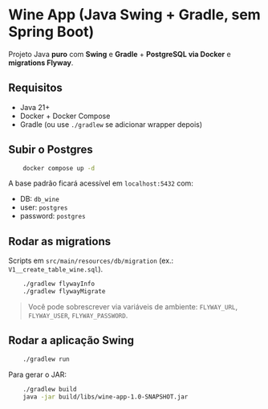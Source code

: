 # Wine App (Java Swing + Gradle, sem Spring Boot)

Projeto Java **puro** com **Swing** e **Gradle** + **PostgreSQL via Docker** e **migrations Flyway**.

## Requisitos
- Java 21+
- Docker + Docker Compose
- Gradle (ou use `./gradlew` se adicionar wrapper depois)

## Subir o Postgres
```bash
    docker compose up -d
```

A base padrão ficará acessível em `localhost:5432` com:
- DB: `db_wine`
- user: `postgres`
- password: `postgres`

## Rodar as migrations
Scripts em `src/main/resources/db/migration` (ex.: `V1__create_table_wine.sql`).

```bash
    ./gradlew flywayInfo
    ./gradlew flywayMigrate
```

> Você pode sobrescrever via variáveis de ambiente:
> `FLYWAY_URL`, `FLYWAY_USER`, `FLYWAY_PASSWORD`.

## Rodar a aplicação Swing
```bash
    ./gradlew run
```

Para gerar o JAR:
```bash
    ./gradlew build
    java -jar build/libs/wine-app-1.0-SNAPSHOT.jar
```

